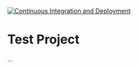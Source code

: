 [![Continuous Integration and Deployment](https://github.com/PPawlaszczyk/ci-cd-tests/actions/workflows/ci-cd.yaml/badge.svg)](https://github.com/PPawlaszczyk/ci-cd-tests/actions/workflows/ci-cd.yaml)


# Test Project

...
